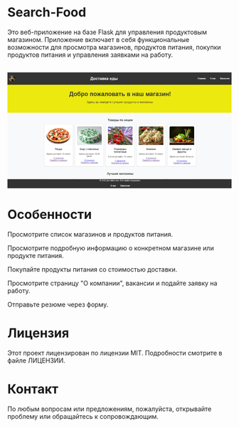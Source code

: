 # Search-Food
Это веб-приложение на базе Flask для управления продуктовым магазином. Приложение включает в себя функциональные возможности для просмотра магазинов, продуктов питания, покупки продуктов питания и управления заявками на работу.<br><br>

<div>
  <img src="Preview.jpg" alt="Превью">
</div>

# Особенности

Просмотрите список магазинов и продуктов питания.<br>

Просмотрите подробную информацию о конкретном магазине или продукте питания.<br>

Покупайте продукты питания со стоимостью доставки.<br>

Просмотрите страницу "О компании", вакансии и подайте заявку на работу.<br>

Отправьте резюме через форму.<br>

# Лицензия

Этот проект лицензирован по лицензии MIT. Подробности смотрите в файле ЛИЦЕНЗИИ.

# Контакт

По любым вопросам или предложениям, пожалуйста, открывайте проблему или обращайтесь к сопровождающим.
